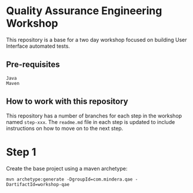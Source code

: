 Quality Assurance Engineering Workshop
======================================

This repository is a base for a two day workshop focused on building User Interface automated tests.


Pre-requisites
--------------

    Java
    Maven
    
    
How to work with this repository
--------------------------------

This repository has a number of branches for each step in the workshop named `step-xxx`. The `readme.md` file in each step is 
updated to include instructions on how to move on to the next step.

# Step 1

Create the base project using a maven archetype:
    
    mvn archetype:generate -DgroupId=com.mindera.qae -DartifactId=workshop-qae
    
    


